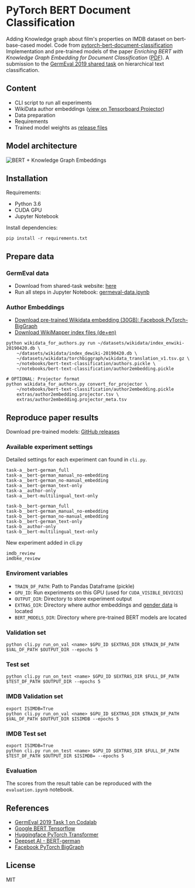 # PyTorch BERT Document Classification

Adding Knowledge graph about film's properties on IMDB dataset on bert-base-cased model.
Code from [pytorch-bert-document-classification](https://github.com/malteos/pytorch-bert-document-classification)
Implementation and pre-trained models of the paper *Enriching BERT with Knowledge Graph Embedding for Document Classification* ([PDF](https://arxiv.org/abs/1909.08402)).
A submission to the [GermEval 2019 shared task](https://www.inf.uni-hamburg.de/en/inst/ab/lt/resources/data/germeval-2019-hmc.html) on hierarchical text classification.

## Content

- CLI script to run all experiments
- WikiData author embeddings ([view on Tensorboard Projector](http://projector.tensorflow.org/?config=https://raw.githubusercontent.com/malteos/pytorch-bert-document-classification/master/extras/projector_config.json))
- Data preparation
- Requirements
- Trained model weights as [release files](https://github.com/malteos/pytorch-bert-document-classification/releases)

## Model architecture

![BERT + Knowledge Graph Embeddings](https://github.com/malteos/pytorch-bert-document-classification/raw/master/images/architecture.png)


## Installation

Requirements:
- Python 3.6
- CUDA GPU
- Jupyter Notebook

Install dependencies:
```
pip install -r requirements.txt
```

## Prepare data

### GermEval data

- Download from shared-task website: [here](https://competitions.codalab.org/competitions/20139)
- Run all steps in Jupyter Notebook: [germeval-data.ipynb](#)

### Author Embeddings

- [Download pre-trained Wikidata embedding (30GB): Facebook PyTorch-BigGraph](https://github.com/facebookresearch/PyTorch-BigGraph#pre-trained-embeddings)
- [Download WikiMapper index files (de+en)](https://github.com/jcklie/wikimapper#precomputed-indices)

```
python wikidata_for_authors.py run ~/datasets/wikidata/index_enwiki-20190420.db \
    ~/datasets/wikidata/index_dewiki-20190420.db \
    ~/datasets/wikidata/torchbiggraph/wikidata_translation_v1.tsv.gz \
    ~/notebooks/bert-text-classification/authors.pickle \
    ~/notebooks/bert-text-classification/author2embedding.pickle

# OPTIONAL: Projector format
python wikidata_for_authors.py convert_for_projector \
    ~/notebooks/bert-text-classification/author2embedding.pickle
    extras/author2embedding.projector.tsv \
    extras/author2embedding.projector_meta.tsv

```


## Reproduce paper results


Download pre-trained models: [GitHub releases](https://github.com/malteos/pytorch-bert-document-classification/releases)


### Available experiment settings

Detailed settings for each experiment can found in `cli.py`.

```
task-a__bert-german_full
task-a__bert-german_manual_no-embedding
task-a__bert-german_no-manual_embedding
task-a__bert-german_text-only
task-a__author-only
task-a__bert-multilingual_text-only

task-b__bert-german_full
task-b__bert-german_manual_no-embedding
task-b__bert-german_no-manual_embedding
task-b__bert-german_text-only
task-b__author-only
task-b__bert-multilingual_text-only
```
New experiment added in cli.py
```
imdb_review
imdbke_review
```
### Enviroment variables

- `TRAIN_DF_PATH`: Path to Pandas Dataframe (pickle)
- `GPU_ID`: Run experiments on this GPU (used for `CUDA_VISIBLE_DEVICES`)
- `OUTPUT_DIR`: Directory to store experiment output
- `EXTRAS_DIR`: Directory where author embeddings and [gender data](https://data.world/howarder/gender-by-name) is located
- `BERT_MODELS_DIR`: Directory where pre-trained BERT models are located 

### Validation set

```
python cli.py run_on_val <name> $GPU_ID $EXTRAS_DIR $TRAIN_DF_PATH $VAL_DF_PATH $OUTPUT_DIR --epochs 5
```

### Test set

```
python cli.py run_on_test <name> $GPU_ID $EXTRAS_DIR $FULL_DF_PATH $TEST_DF_PATH $OUTPUT_DIR --epochs 5
```
### IMDB Validation set

```
export ISIMDB=True
python cli.py run_on_val <name> $GPU_ID $EXTRAS_DIR $TRAIN_DF_PATH $VAL_DF_PATH $OUTPUT_DIR $ISIMDB --epochs 5
```

### IMDB Test set

```
export ISIMDB=True
python cli.py run_on_test <name> $GPU_ID $EXTRAS_DIR $FULL_DF_PATH $TEST_DF_PATH $OUTPUT_DIR $ISIMDB= --epochs 5
```

### Evaluation

The scores from the result table can be reproduced with the `evaluation.ipynb` notebook.


## References

- [GermEval 2019 Task 1 on Codalab](https://competitions.codalab.org/competitions/20139)
- [Google BERT Tensorflow](https://github.com/google-research/bert)
- [Huggingface PyTorch Transformer](https://github.com/huggingface/pytorch-transformers)
- [Deepset AI - BERT-german](https://deepset.ai/german-bert)
- [Facebook PyTorch BigGraph](https://github.com/facebookresearch/PyTorch-BigGraph)

## License

MIT


